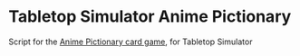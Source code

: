 # Tabletop Simulator Anime Pictionary

Script for the [Anime Pictionary card game](https://steamcommunity.com/sharedfiles/filedetails/?id=2602491527), for Tabletop Simulator
